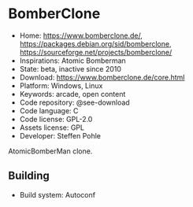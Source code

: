 # BomberClone

- Home: https://www.bomberclone.de/, https://packages.debian.org/sid/bomberclone, https://sourceforge.net/projects/bomberclone/
- Inspirations: Atomic Bomberman
- State: beta, inactive since 2010
- Download: https://www.bomberclone.de/core.html
- Platform: Windows, Linux
- Keywords: arcade, open content
- Code repository: @see-download
- Code language: C
- Code license: GPL-2.0
- Assets license: GPL
- Developer: Steffen Pohle

AtomicBomberMan clone.

## Building

- Build system: Autoconf
